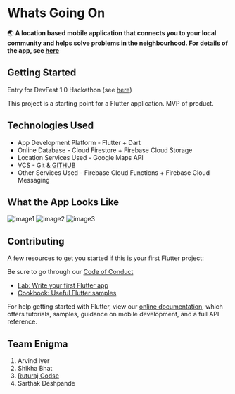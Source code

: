 # Whats Going On
:earth_asia: **A location based mobile application that connects you to your local community and helps solve problems in the neighbourhood. For details of the app, see [here](https://github.com/f20190374/whats_going_on/blob/master/documents/What's%20Going%20On_.pdf)**

## Getting Started
Entry for DevFest 1.0 Hackathon (see [here](https://github.com/f20190374/whats_going_on/blob/master/documents/Devfest%20Hackthon%20Starter%20Kit.pdf))

This project is a starting point for a Flutter application. MVP of product.

## Technologies Used

- App Development Platform - Flutter + Dart
- Online Database - Cloud Firestore + Firebase Cloud Storage
- Location Services Used - Google Maps API
- VCS - Git & [GITHUB](https://github.com/f20190374/whats_going_on.git)
- Other Services Used - Firebase Cloud Functions + Firebase Cloud Messaging

## What the App Looks Like
![image1](https://github.com/f20190374/whats_going_on/blob/master/documents/Screenshot_20200712-223447.jpg)
![image2](https://github.com/f20190374/whats_going_on/blob/master/documents/Screenshot_20200712-223456.jpg)
![image3](https://github.com/f20190374/whats_going_on/blob/master/documents/Screenshot_20200712-225219.jpg)

## Contributing
A few resources to get you started if this is your first Flutter project:

Be sure to go through our [Code of Conduct](CODE_OF_CONDUCT.md)

- [Lab: Write your first Flutter app](https://flutter.dev/docs/get-started/codelab)
- [Cookbook: Useful Flutter samples](https://flutter.dev/docs/cookbook)

For help getting started with Flutter, view our
[online documentation](https://flutter.dev/docs), which offers tutorials,
samples, guidance on mobile development, and a full API reference.

## Team Enigma
1. Arvind Iyer
2. Shikha Bhat
3. [Ruturaj Godse](https://github.com/Ruturaj-Godse/)
4. Sarthak Deshpande
